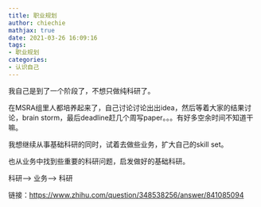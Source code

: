 ```yaml
---
title: 职业规划
author: chiechie
mathjax: true
date: 2021-03-26 16:09:16
tags:
- 职业规划
categories:
- 认识自己
---
```





我自己是到了一个阶段了，不想只做纯科研了。

在MSRA组里人都培养起来了，自己讨论讨论出出idea，然后等着大家的结果讨论，brain storm，最后deadline赶几个周写paper。。。有好多空余时间不知道干嘛。

我想继续从事基础科研的同时，试着去做些业务，扩大自己的skill set。

也从业务中找到些重要的科研问题，启发做好的基础科研。

科研—> 业务—> 科研

链接：https://www.zhihu.com/question/348538256/answer/841085094